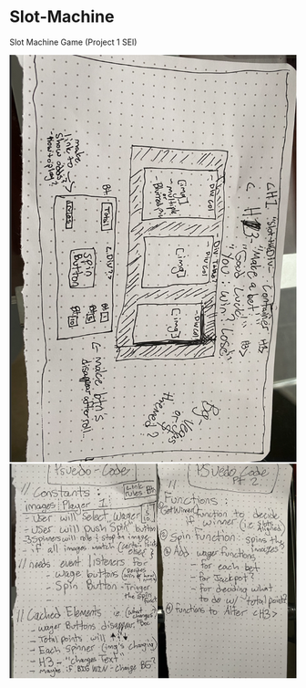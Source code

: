 # Slot-Machine
Slot Machine Game (Project 1 SEI)

![Wireframe for HTML](./Wireframe.png)
![Psuedo-Code(written)](./Psuedo-Code(written).png)
